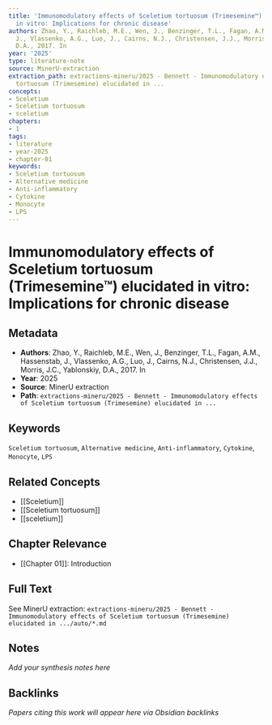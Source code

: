 ```yaml
---
title: 'Immunomodulatory effects of Sceletium tortuosum (Trimesemine™) elucidated
  in vitro: Implications for chronic disease'
authors: Zhao, Y., Raichleb, M.E., Wen, J., Benzinger, T.L., Fagan, A.M., Hassenstab,
  J., Vlassenko, A.G., Luo, J., Cairns, N.J., Christensen, J.J., Morris, J.C., Yablonskiy,
  D.A., 2017. In
year: '2025'
type: literature-note
source: MinerU-extraction
extraction_path: extractions-mineru/2025 - Bennett - Immunomodulatory effects of Sceletium
  tortuosum (Trimesemine) elucidated in ...
concepts:
- Sceletium
- Sceletium tortuosum
- sceletium
chapters:
- 1
tags:
- literature
- year-2025
- chapter-01
keywords:
- Sceletium tortuosum
- Alternative medicine
- Anti-inflammatory
- Cytokine
- Monocyte
- LPS
---
```


# Immunomodulatory effects of Sceletium tortuosum (Trimesemine™) elucidated in vitro: Implications for chronic disease

## Metadata

- **Authors**: Zhao, Y., Raichleb, M.E., Wen, J., Benzinger, T.L., Fagan, A.M., Hassenstab, J., Vlassenko, A.G., Luo, J., Cairns, N.J., Christensen, J.J., Morris, J.C., Yablonskiy, D.A., 2017. In
- **Year**: 2025
- **Source**: MinerU extraction
- **Path**: `extractions-mineru/2025 - Bennett - Immunomodulatory effects of Sceletium tortuosum (Trimesemine) elucidated in ...`

## Keywords

`Sceletium tortuosum`, `Alternative medicine`, `Anti-inflammatory`, `Cytokine`, `Monocyte`, `LPS`

## Related Concepts

- [[Sceletium]]
- [[Sceletium tortuosum]]
- [[sceletium]]

## Chapter Relevance

- [[Chapter 01]]: Introduction

## Full Text

See MinerU extraction: `extractions-mineru/2025 - Bennett - Immunomodulatory effects of Sceletium tortuosum (Trimesemine) elucidated in .../auto/*.md`

## Notes

*Add your synthesis notes here*

## Backlinks

*Papers citing this work will appear here via Obsidian backlinks*
